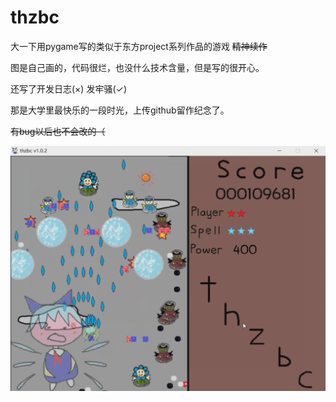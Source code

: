 # thzbc

大一下用pygame写的类似于东方project系列作品的游戏 ~~精神续作~~

图是自己画的，代码很烂，也没什么技术含量，但是写的很开心。

还写了开发日志(×) 发牢骚(✓)

那是大学里最快乐的一段时光，上传github留作纪念了。

~~有bug以后也不会改的（~~

![preview](preview.png)
